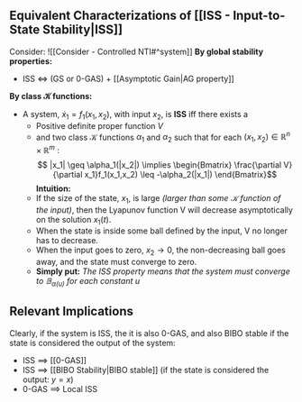 ## Equivalent Characterizations of [[ISS - Input-to-State Stability|ISS]]
Consider: ![[Consider - Controlled NTI#^system]]
**By global stability properties:**
-  ISS  $\Leftrightarrow$  (GS  or   0-GAS) + [[Asymptotic Gain|AG property]]

**By class $\mathcal{K}$ functions:**
- A system, $\dot{x}_1 = f_1(x_1,x_2)$, with input $x_2$, is **ISS** iff there exists a
	- Positive definite proper function $V$
	- and two class $\mathcal{K}$ functions $\alpha_1$ and $\alpha_2$ 
	such that for each $(x_1,x_2) \in \mathbb{R}^n \times \mathbb{R}^m$ :
	$$ |x_1| \geq \alpha_1(|x_2|) \implies \begin{Bmatrix} \frac{\partial V}{\partial x_1}f_1(x_1,x_2) \leq -\alpha_2(|x_1|) \end{Bmatrix}$$
	**Intuition:**
	- If the size of the state, $x_1$, is large *(larger than some $\mathcal{K}$ function of the input)*, then the Lyapunov function V will decrease asymptotically on the solution $x_1(t)$.
	- When the state is inside some ball defined by the input, V no longer has to decrease.
	- When the input goes to zero, $x_2 \rightarrow 0$, the non-decreasing ball goes away, and the state must converge to zero.
	- **Simply put:** *The ISS property means that the system must converge to $\mathbb{B}_{\alpha(u)}$ for each constant $u$*

## Relevant Implications
Clearly, if the system is ISS, the it is also 0-GAS, and also BIBO stable if the state is considered the output of the system:

- ISS $\implies$ [[0-GAS]]
- ISS $\implies$ [[BIBO Stability|BIBO stable]] (if the state is considered the output: $y = x$)
- 0-GAS $\implies$ Local ISS